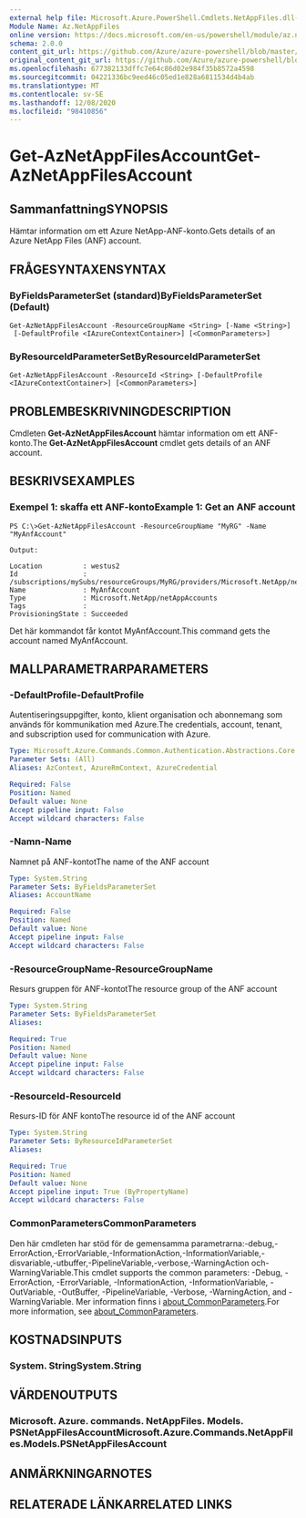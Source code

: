 ```yaml
---
external help file: Microsoft.Azure.PowerShell.Cmdlets.NetAppFiles.dll-Help.xml
Module Name: Az.NetAppFiles
online version: https://docs.microsoft.com/en-us/powershell/module/az.netappfiles/get-aznetappfilesaccount
schema: 2.0.0
content_git_url: https://github.com/Azure/azure-powershell/blob/master/src/NetAppFiles/NetAppFiles/help/Get-AzNetAppFilesAccount.md
original_content_git_url: https://github.com/Azure/azure-powershell/blob/master/src/NetAppFiles/NetAppFiles/help/Get-AzNetAppFilesAccount.md
ms.openlocfilehash: 677382133dffc7e64c86d02e984f35b8572a4598
ms.sourcegitcommit: 04221336bc9eed46c05ed1e828a6811534d4b4ab
ms.translationtype: MT
ms.contentlocale: sv-SE
ms.lasthandoff: 12/08/2020
ms.locfileid: "98410856"
---
```

# <span data-ttu-id="68cef-101">Get-AzNetAppFilesAccount</span><span class="sxs-lookup"><span data-stu-id="68cef-101">Get-AzNetAppFilesAccount</span></span>

## <span data-ttu-id="68cef-102">Sammanfattning</span><span class="sxs-lookup"><span data-stu-id="68cef-102">SYNOPSIS</span></span>
<span data-ttu-id="68cef-103">Hämtar information om ett Azure NetApp-ANF-konto.</span><span class="sxs-lookup"><span data-stu-id="68cef-103">Gets details of an Azure NetApp Files (ANF) account.</span></span>

## <span data-ttu-id="68cef-104">FRÅGESYNTAXEN</span><span class="sxs-lookup"><span data-stu-id="68cef-104">SYNTAX</span></span>

### <span data-ttu-id="68cef-105">ByFieldsParameterSet (standard)</span><span class="sxs-lookup"><span data-stu-id="68cef-105">ByFieldsParameterSet (Default)</span></span>
```
Get-AzNetAppFilesAccount -ResourceGroupName <String> [-Name <String>]
 [-DefaultProfile <IAzureContextContainer>] [<CommonParameters>]
```

### <span data-ttu-id="68cef-106">ByResourceIdParameterSet</span><span class="sxs-lookup"><span data-stu-id="68cef-106">ByResourceIdParameterSet</span></span>
```
Get-AzNetAppFilesAccount -ResourceId <String> [-DefaultProfile <IAzureContextContainer>] [<CommonParameters>]
```

## <span data-ttu-id="68cef-107">PROBLEMBESKRIVNING</span><span class="sxs-lookup"><span data-stu-id="68cef-107">DESCRIPTION</span></span>
<span data-ttu-id="68cef-108">Cmdleten **Get-AzNetAppFilesAccount** hämtar information om ett ANF-konto.</span><span class="sxs-lookup"><span data-stu-id="68cef-108">The **Get-AzNetAppFilesAccount** cmdlet gets details of an ANF account.</span></span>

## <span data-ttu-id="68cef-109">BESKRIVS</span><span class="sxs-lookup"><span data-stu-id="68cef-109">EXAMPLES</span></span>

### <span data-ttu-id="68cef-110">Exempel 1: skaffa ett ANF-konto</span><span class="sxs-lookup"><span data-stu-id="68cef-110">Example 1: Get an ANF account</span></span>
```
PS C:\>Get-AzNetAppFilesAccount -ResourceGroupName "MyRG" -Name "MyAnfAccount"

Output:

Location          : westus2
Id                : /subscriptions/mySubs/resourceGroups/MyRG/providers/Microsoft.NetApp/netAppAccounts/MyAnfAccount
Name              : MyAnfAccount
Type              : Microsoft.NetApp/netAppAccounts
Tags              :
ProvisioningState : Succeeded
```

<span data-ttu-id="68cef-111">Det här kommandot får kontot MyAnfAccount.</span><span class="sxs-lookup"><span data-stu-id="68cef-111">This command gets the account named MyAnfAccount.</span></span>

## <span data-ttu-id="68cef-112">MALLPARAMETRAR</span><span class="sxs-lookup"><span data-stu-id="68cef-112">PARAMETERS</span></span>

### <span data-ttu-id="68cef-113">-DefaultProfile</span><span class="sxs-lookup"><span data-stu-id="68cef-113">-DefaultProfile</span></span>
<span data-ttu-id="68cef-114">Autentiseringsuppgifter, konto, klient organisation och abonnemang som används för kommunikation med Azure.</span><span class="sxs-lookup"><span data-stu-id="68cef-114">The credentials, account, tenant, and subscription used for communication with Azure.</span></span>

```yaml
Type: Microsoft.Azure.Commands.Common.Authentication.Abstractions.Core.IAzureContextContainer
Parameter Sets: (All)
Aliases: AzContext, AzureRmContext, AzureCredential

Required: False
Position: Named
Default value: None
Accept pipeline input: False
Accept wildcard characters: False
```

### <span data-ttu-id="68cef-115">-Namn</span><span class="sxs-lookup"><span data-stu-id="68cef-115">-Name</span></span>
<span data-ttu-id="68cef-116">Namnet på ANF-kontot</span><span class="sxs-lookup"><span data-stu-id="68cef-116">The name of the ANF account</span></span>

```yaml
Type: System.String
Parameter Sets: ByFieldsParameterSet
Aliases: AccountName

Required: False
Position: Named
Default value: None
Accept pipeline input: False
Accept wildcard characters: False
```

### <span data-ttu-id="68cef-117">-ResourceGroupName</span><span class="sxs-lookup"><span data-stu-id="68cef-117">-ResourceGroupName</span></span>
<span data-ttu-id="68cef-118">Resurs gruppen för ANF-kontot</span><span class="sxs-lookup"><span data-stu-id="68cef-118">The resource group of the ANF account</span></span>

```yaml
Type: System.String
Parameter Sets: ByFieldsParameterSet
Aliases:

Required: True
Position: Named
Default value: None
Accept pipeline input: False
Accept wildcard characters: False
```

### <span data-ttu-id="68cef-119">-ResourceId</span><span class="sxs-lookup"><span data-stu-id="68cef-119">-ResourceId</span></span>
<span data-ttu-id="68cef-120">Resurs-ID för ANF konto</span><span class="sxs-lookup"><span data-stu-id="68cef-120">The resource id of the ANF account</span></span>

```yaml
Type: System.String
Parameter Sets: ByResourceIdParameterSet
Aliases:

Required: True
Position: Named
Default value: None
Accept pipeline input: True (ByPropertyName)
Accept wildcard characters: False
```

### <span data-ttu-id="68cef-121">CommonParameters</span><span class="sxs-lookup"><span data-stu-id="68cef-121">CommonParameters</span></span>
<span data-ttu-id="68cef-122">Den här cmdleten har stöd för de gemensamma parametrarna:-debug,-ErrorAction,-ErrorVariable,-InformationAction,-InformationVariable,-disvariable,-utbuffer,-PipelineVariable,-verbose,-WarningAction och-WarningVariable.</span><span class="sxs-lookup"><span data-stu-id="68cef-122">This cmdlet supports the common parameters: -Debug, -ErrorAction, -ErrorVariable, -InformationAction, -InformationVariable, -OutVariable, -OutBuffer, -PipelineVariable, -Verbose, -WarningAction, and -WarningVariable.</span></span> <span data-ttu-id="68cef-123">Mer information finns i [about_CommonParameters](http://go.microsoft.com/fwlink/?LinkID=113216).</span><span class="sxs-lookup"><span data-stu-id="68cef-123">For more information, see [about_CommonParameters](http://go.microsoft.com/fwlink/?LinkID=113216).</span></span>

## <span data-ttu-id="68cef-124">KOSTNADS</span><span class="sxs-lookup"><span data-stu-id="68cef-124">INPUTS</span></span>

### <span data-ttu-id="68cef-125">System. String</span><span class="sxs-lookup"><span data-stu-id="68cef-125">System.String</span></span>

## <span data-ttu-id="68cef-126">VÄRDEN</span><span class="sxs-lookup"><span data-stu-id="68cef-126">OUTPUTS</span></span>

### <span data-ttu-id="68cef-127">Microsoft. Azure. commands. NetAppFiles. Models. PSNetAppFilesAccount</span><span class="sxs-lookup"><span data-stu-id="68cef-127">Microsoft.Azure.Commands.NetAppFiles.Models.PSNetAppFilesAccount</span></span>

## <span data-ttu-id="68cef-128">ANMÄRKNINGAR</span><span class="sxs-lookup"><span data-stu-id="68cef-128">NOTES</span></span>

## <span data-ttu-id="68cef-129">RELATERADE LÄNKAR</span><span class="sxs-lookup"><span data-stu-id="68cef-129">RELATED LINKS</span></span>

